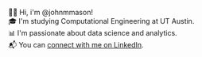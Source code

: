 👋🏼 Hi, i'm @johnmmason!  
🎓 I'm studying Computational Engineering at UT Austin.  
📊 I'm passionate about data science and analytics.  
📬 You can [connect with me on LinkedIn](http://linkedin.com/in/johnmmason/).

<!---
johnmmason/johnmmason is a ✨ special ✨ repository because its `README.md` (this file) appears on your GitHub profile.
You can click the Preview link to take a look at your changes.
--->
